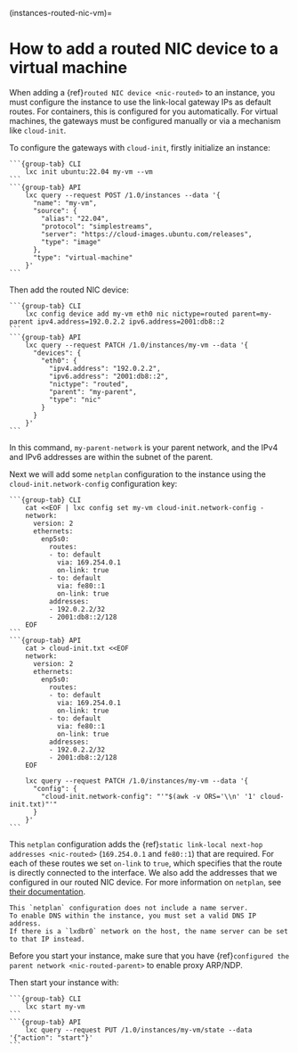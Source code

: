 (instances-routed-nic-vm)=
# How to add a routed NIC device to a virtual machine

When adding a {ref}`routed NIC device <nic-routed>` to an instance, you must configure the instance to use the link-local gateway IPs as default routes.
For containers, this is configured for you automatically.
For virtual machines, the gateways must be configured manually or via a mechanism like `cloud-init`.

To configure the gateways with `cloud-init`, firstly initialize an instance:

````{tabs}
```{group-tab} CLI
    lxc init ubuntu:22.04 my-vm --vm
```
```{group-tab} API
    lxc query --request POST /1.0/instances --data '{
      "name": "my-vm",
      "source": {
        "alias": "22.04",
        "protocol": "simplestreams",
        "server": "https://cloud-images.ubuntu.com/releases",
        "type": "image"
      },
      "type": "virtual-machine"
    }'
```
````

Then add the routed NIC device:

````{tabs}
```{group-tab} CLI
    lxc config device add my-vm eth0 nic nictype=routed parent=my-parent ipv4.address=192.0.2.2 ipv6.address=2001:db8::2
```
```{group-tab} API
    lxc query --request PATCH /1.0/instances/my-vm --data '{
      "devices": {
        "eth0": {
          "ipv4.address": "192.0.2.2",
          "ipv6.address": "2001:db8::2",
          "nictype": "routed",
          "parent": "my-parent",
          "type": "nic"
        }
      }
    }'
```
````

In this command, `my-parent-network` is your parent network, and the IPv4 and IPv6 addresses are within the subnet of the parent.

Next we will add some `netplan` configuration to the instance using the `cloud-init.network-config` configuration key:

````{tabs}
```{group-tab} CLI
    cat <<EOF | lxc config set my-vm cloud-init.network-config -
    network:
      version: 2
      ethernets:
        enp5s0:
          routes:
          - to: default
            via: 169.254.0.1
            on-link: true
          - to: default
            via: fe80::1
            on-link: true
          addresses:
          - 192.0.2.2/32
          - 2001:db8::2/128
    EOF
```
```{group-tab} API
    cat > cloud-init.txt <<EOF
    network:
      version: 2
      ethernets:
        enp5s0:
          routes:
          - to: default
            via: 169.254.0.1
            on-link: true
          - to: default
            via: fe80::1
            on-link: true
          addresses:
          - 192.0.2.2/32
          - 2001:db8::2/128
    EOF

    lxc query --request PATCH /1.0/instances/my-vm --data '{
      "config": {
        "cloud-init.network-config": "'"$(awk -v ORS='\\n' '1' cloud-init.txt)"'"
      }
    }'
```
````

This `netplan` configuration adds the {ref}`static link-local next-hop addresses <nic-routed>` (`169.254.0.1` and `fe80::1`) that are required.
For each of these routes we set `on-link` to `true`, which specifies that the route is directly connected to the interface.
We also add the addresses that we configured in our routed NIC device.
For more information on `netplan`, see [their documentation](https://netplan.readthedocs.io/en/latest/).

```{note}
This `netplan` configuration does not include a name server.
To enable DNS within the instance, you must set a valid DNS IP address.
If there is a `lxdbr0` network on the host, the name server can be set to that IP instead.
```

Before you start your instance, make sure that you have {ref}`configured the parent network <nic-routed-parent>` to enable proxy ARP/NDP.

Then start your instance with:

````{tabs}
```{group-tab} CLI
    lxc start my-vm
```
```{group-tab} API
    lxc query --request PUT /1.0/instances/my-vm/state --data '{"action": "start"}'
```
````
